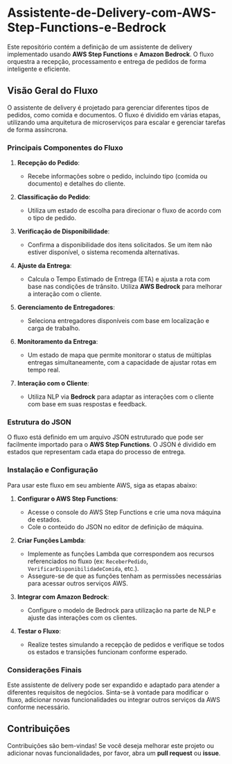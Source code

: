 # Assistente-de-Delivery-com-AWS-Step-Functions-e-Bedrock

Este repositório contém a definição de um assistente de delivery implementado usando **AWS Step Functions** e **Amazon Bedrock**. O fluxo orquestra a recepção, processamento e entrega de pedidos de forma inteligente e eficiente.

## Visão Geral do Fluxo

O assistente de delivery é projetado para gerenciar diferentes tipos de pedidos, como comida e documentos. O fluxo é dividido em várias etapas, utilizando uma arquitetura de microserviços para escalar e gerenciar tarefas de forma assíncrona.

### Principais Componentes do Fluxo

1. **Recepção do Pedido**:
   - Recebe informações sobre o pedido, incluindo tipo (comida ou documento) e detalhes do cliente.

2. **Classificação do Pedido**:
   - Utiliza um estado de escolha para direcionar o fluxo de acordo com o tipo de pedido.

3. **Verificação de Disponibilidade**:
   - Confirma a disponibilidade dos itens solicitados. Se um item não estiver disponível, o sistema recomenda alternativas.

4. **Ajuste da Entrega**:
   - Calcula o Tempo Estimado de Entrega (ETA) e ajusta a rota com base nas condições de trânsito. Utiliza **AWS Bedrock** para melhorar a interação com o cliente.

5. **Gerenciamento de Entregadores**:
   - Seleciona entregadores disponíveis com base em localização e carga de trabalho.

6. **Monitoramento da Entrega**:
   - Um estado de mapa que permite monitorar o status de múltiplas entregas simultaneamente, com a capacidade de ajustar rotas em tempo real.

7. **Interação com o Cliente**:
   - Utiliza NLP via **Bedrock** para adaptar as interações com o cliente com base em suas respostas e feedback.

### Estrutura do JSON

O fluxo está definido em um arquivo JSON estruturado que pode ser facilmente importado para o **AWS Step Functions**. O JSON é dividido em estados que representam cada etapa do processo de entrega.

### Instalação e Configuração

Para usar este fluxo em seu ambiente AWS, siga as etapas abaixo:

1. **Configurar o AWS Step Functions**:
   - Acesse o console do AWS Step Functions e crie uma nova máquina de estados.
   - Cole o conteúdo do JSON no editor de definição de máquina.

2. **Criar Funções Lambda**:
   - Implemente as funções Lambda que correspondem aos recursos referenciados no fluxo (ex: `ReceberPedido`, `VerificarDisponibilidadeComida`, etc.).
   - Assegure-se de que as funções tenham as permissões necessárias para acessar outros serviços AWS.

3. **Integrar com Amazon Bedrock**:
   - Configure o modelo de Bedrock para utilização na parte de NLP e ajuste das interações com os clientes.

4. **Testar o Fluxo**:
   - Realize testes simulando a recepção de pedidos e verifique se todos os estados e transições funcionam conforme esperado.

### Considerações Finais

Este assistente de delivery pode ser expandido e adaptado para atender a diferentes requisitos de negócios. Sinta-se à vontade para modificar o fluxo, adicionar novas funcionalidades ou integrar outros serviços da AWS conforme necessário.

## Contribuições

Contribuições são bem-vindas! Se você deseja melhorar este projeto ou adicionar novas funcionalidades, por favor, abra um **pull request** ou **issue**.
